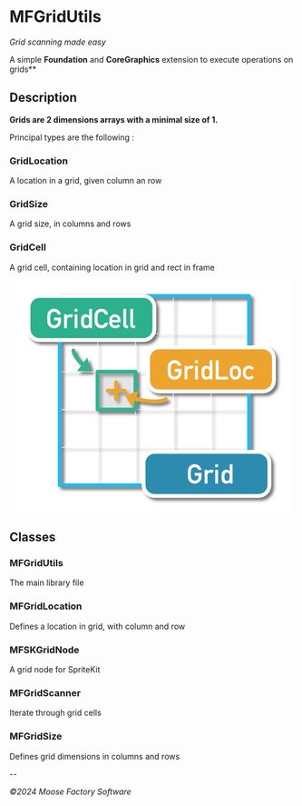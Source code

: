 # MFGridUtils
*Grid scanning made easy*

A simple **Foundation** and **CoreGraphics** extension to execute operations on grids**

## Description

**Grids are 2 dimensions arrays with a minimal size of 1.**

Principal types are the following :

### GridLocation

A location in a grid, given column an row

### GridSize

A grid size, in columns and rows

### GridCell

A grid cell, containing location in grid and rect in frame


![MFGridUtils Scheme](MFGridUtilsScheme.png)

## Classes

### MFGridUtils

The main library file

### MFGridLocation

Defines a location in grid, with column and row

### MFSKGridNode

A grid node for SpriteKit

### MFGridScanner

Iterate through grid cells

### MFGridSize

Defines grid dimensions in columns and rows

--

*©2024 Moose Factory Software*

